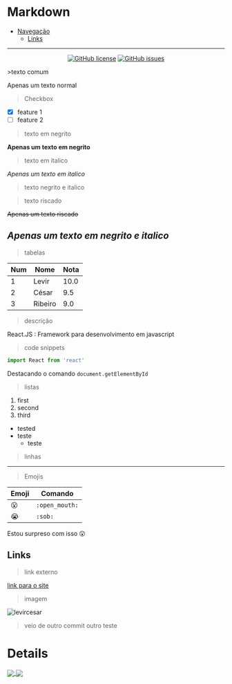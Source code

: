 # Markdown 


- [Navegação](#markdown)
    - [Links](#links)
---
<p align="center">
  <a href="https://github.com/levircesar/gitcursoemvideo/blob/main/LICENSE"><img alt="GitHub license" src="https://img.shields.io/github/license/levircesar/gitcursoemvideo"></a>
  <a href="https://github.com/levircesar/gitcursoemvideo/issues"><img alt="GitHub issues" src="https://img.shields.io/github/issues/levircesar/gitcursoemvideo"></a>
</p>
>texto comum

Apenas um texto normal

>Checkbox

- [x] feature 1
- [ ] feature 2

>texto em negrito

**Apenas um texto em negrito**

>texto em italico

_Apenas um texto em italico_

>texto negrito e italico

>texto riscado

~~Apenas um texto riscado~~

_*Apenas um texto em negrito e italico*_
---
> tabelas

Num | Nome | Nota
---|---|---
1 | Levir | 10.0
2 | César | 9.5
3 | Ribeiro | 9.0

>descrição

React.JS
: Framework para desenvolvimento em javascript

>code snippets
```js
import React from 'react'
```

Destacando o comando `document.getElementById` 

>listas
1. first
2. second
3. third 

* tested
* teste
  * teste  

>linhas

----------

>Emojis

Emoji | Comando
--- | ---
:open_mouth: | `:open_mouth:`
:sob: | `:sob:`

Estou surpreso com isso :open_mouth:
## Links
>link externo 

[link para o site](https://oqueeumando.online)

>imagem

![levircesar](https://avatars.githubusercontent.com/u/42752810?v=4)

>veio de outro commit
outro
teste

# Details

<p align="justify">
  <a href="https://github.com/anuraghazra/github-readme-stats">
  <img align="center" src="https://github-readme-stats.vercel.app/api?username=levircesar&show_icons=true&count_private=true&theme=dracula&hide=issues" />
  </a>
    <a href="https://github.com/anuraghazra/github-readme-stats">
    <img align="center" src="https://github-readme-stats.vercel.app/api/top-langs/?username=levircesar&layout=compact&theme=dracula" />
  </a>
</p>


